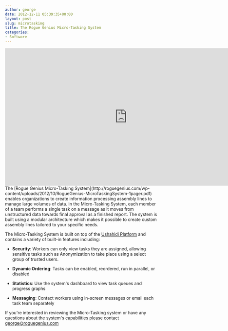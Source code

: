 ```yaml
---
author: george
date: 2012-12-11 05:39:35+00:00
layout: post
slug: microtasking
title: The Rogue Genius Micro-Tasking System
categories:
- Software
---
```

<iframe width="800" height="450" src="http://player.vimeo.com/video/51193797" frameborder="0">unwanted text</iframe>
  
<br/>
The [Rogue Genius Micro-Tasking System](http://roguegenius.com/wp-content/uploads/2012/10/RogueGenius-MicroTaskingSystem-1pager.pdf) enables organizations to create information processing assembly lines to manage large volumes of data. In the Micro-Tasking System, each member of a team performs a single task on a message as it moves from unstructured data towards final approval as a finished report. The system is built using a modular architecture which makes it possible to create custom assembly lines tailored to your specific needs.
  
The Micro-Tasking System is built on top of the [Ushahidi Platform](http://ushahidi.com) and contains a variety of built-in features including:

  * **Security**: Workers can only view tasks they are assigned, allowing sensitive tasks such as Anonymization to take place using a select group of trusted users.

  * **Dynamic Ordering**: Tasks can be enabled, reordered, run in parallel, or disabled

  * **Statistics**: Use the system's dashboard to view task queues and progress graphs

  * **Messaging**: Contact workers using in-screen messages or email each task team separately


If you're interested in reviewing the Micro-Tasking system or have any questions about the system's capabilities please contact [george@roguegenius.com](mailto:george@roguegenius.com)
